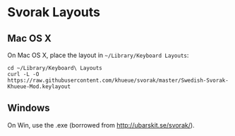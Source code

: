 # Svorak Layouts

## Mac OS X

On Mac OS X, place the layout in `~/Library/Keyboard Layouts`:

```
cd ~/Library/Keyboard\ Layouts
curl -L -O https://raw.githubusercontent.com/khueue/svorak/master/Swedish-Svorak-Khueue-Mod.keylayout
```

## Windows

On Win, use the .exe (borrowed from <http://ubarskit.se/svorak/>).
